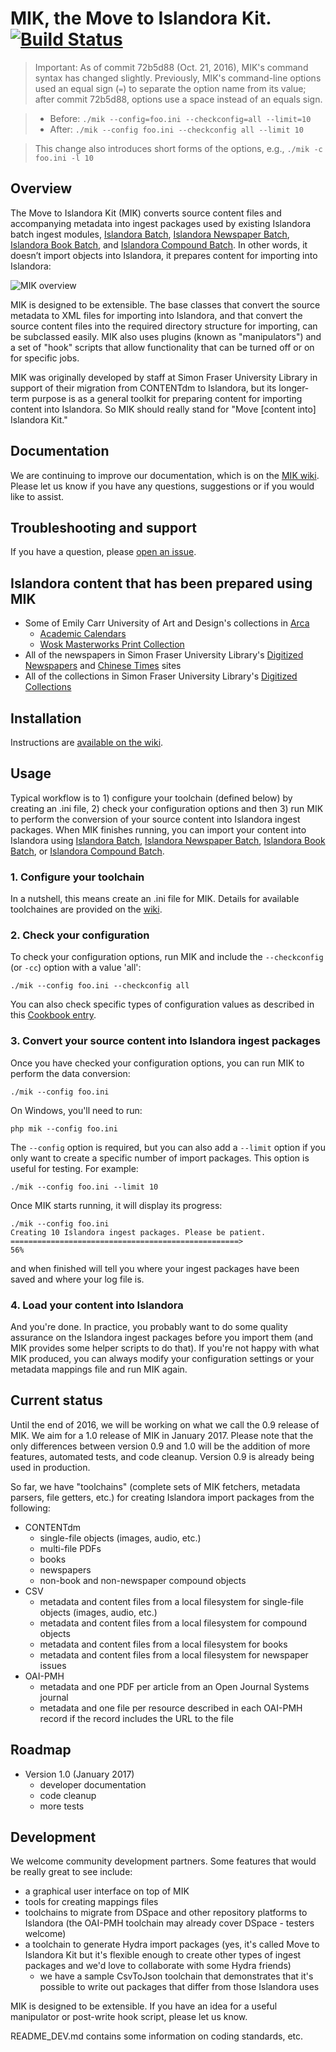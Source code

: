 # MIK, the Move to Islandora Kit. [![Build Status](https://travis-ci.org/MarcusBarnes/mik.png?branch=master)](https://travis-ci.org/MarcusBarnes/mik)

> Important: As of commit  72b5d88 (Oct. 21, 2016), MIK's command syntax has changed slightly. Previously, MIK's command-line options used an equal sign (`=`) to separate the option name from its value; after commit  72b5d88, options use a space instead of an equals sign.

> * Before: `./mik --config=foo.ini --checkconfig=all --limit=10`
> * After: `./mik --config foo.ini --checkconfig all --limit 10`

> This change also introduces short forms of the options, e.g., `./mik -c foo.ini -l 10`

## Overview

The Move to Islandora Kit (MIK) converts source content files and accompanying metadata into ingest packages used by existing Islandora batch ingest modules, [Islandora Batch](https://github.com/Islandora/islandora_batch), [Islandora Newspaper Batch](https://github.com/discoverygarden/islandora_newspaper_batch), [Islandora Book Batch](https://github.com/Islandora/islandora_book_batch), and [Islandora Compound Batch](https://github.com/MarcusBarnes/islandora_compound_batch). In other words, it doesn’t import objects into Islandora, it prepares content for importing into Islandora:

![MIK overview](https://dl.dropboxusercontent.com/u/1015702/linked_to/MIK_overview_general.png)

MIK is designed to be extensible. The base classes that convert the source metadata to XML files for importing into Islandora, and that convert the source content files into the required directory structure for importing, can be subclassed easily. MIK also uses plugins (known as "manipulators") and a set of "hook" scripts that allow functionality that can be turned off or on for specific jobs.

MIK was originally developed by staff at Simon Fraser University Library in support of their migration from CONTENTdm to Islandora, but its longer-term purpose is as a general toolkit for preparing content for importing content into Islandora. So MIK should really stand for "Move [content into] Islandora Kit."

## Documentation

We are continuing to improve our documentation, which is on the [MIK wiki](https://github.com/MarcusBarnes/mik/wiki). Please let us know if you have any questions, suggestions or if you would like to assist.

## Troubleshooting and support

If you have a question, please [open an issue](https://github.com/MarcusBarnes/mik/issues).

## Islandora content that has been prepared using MIK

* Some of Emily Carr University of Art and Design's collections in [Arca](http://arcabc.ca/)
  * [Academic Calendars](http://arcabc.ca/islandora/object/ecuad:cals)
  * [Wosk Masterworks Print Collection](arcabc.ca/islandora/object/ecuad:wosk)
* All of the newspapers in Simon Fraser University Library's [Digitized Newspapers](http://newspapers.lib.sfu.ca/) and [Chinese Times](http://chinesetimes.lib.sfu.ca/) sites
* All of the collections in Simon Fraser University Library's [Digitized Collections](http://digital.lib.sfu.ca/)

## Installation

Instructions are [available on the wiki](https://github.com/MarcusBarnes/mik/wiki/Installation).

## Usage

Typical workflow is to 1) configure your toolchain (defined below) by creating an .ini file, 2) check your configuration options and then 3) run MIK to perform the conversion of your source content into Islandora ingest packages. When MIK finishes running, you can import your content into Islandora using [Islandora Batch](https://github.com/Islandora/islandora_batch), [Islandora Newspaper Batch](https://github.com/discoverygarden/islandora_newspaper_batch), [Islandora Book Batch](https://github.com/Islandora/islandora_book_batch), or [Islandora Compound Batch](https://github.com/MarcusBarnes/islandora_compound_batch).

### 1. Configure your toolchain

In a nutshell, this means create an .ini file for MIK. Details for available toolchaines are provided on the [wiki](https://github.com/MarcusBarnes/mik/wiki/Toolchains).

### 2. Check your configuration

To check your configuration options, run MIK and include the `--checkconfig` (or `-cc`) option with a value 'all':

```./mik --config foo.ini --checkconfig all```

You can also check specific types of configuration values as described in this [Cookbook entry](https://github.com/MarcusBarnes/mik/wiki/Cookbook:-Check-your-MIK-configuration-values).

### 3. Convert your source content into Islandora ingest packages

Once you have checked your configuration options, you can run MIK to perform the data conversion:

```./mik --config foo.ini```

On Windows, you'll need to run:

```php mik --config foo.ini```

The `--config` option is required, but you can also add a `--limit` option if you only want to create a specific number of import packages. This option is useful for testing. For example:

```./mik --config foo.ini --limit 10```

Once MIK starts running, it will display its progress:

```
./mik --config foo.ini
Creating 10 Islandora ingest packages. Please be patient.
===================================================>                          56%
```

and when finished will tell you where your ingest packages have been saved and where your log file is.

### 4. Load your content into Islandora

And you're done. In practice, you probably want to do some quality assurance on the Islandora ingest packages before you import them (and MIK provides some helper scripts to do that). If you're not happy with what MIK produced, you can always modify your configuration settings or your metadata mappings file and run MIK again.

## Current status

Until the end of 2016, we will be working on what we call the 0.9 release of MIK. We aim for a 1.0 release of MIK in January 2017. Please note that the only differences between version 0.9 and 1.0 will be the addition of more features, automated tests, and code cleanup. Version 0.9 is already being used in production.

So far, we have "toolchains" (complete sets of MIK fetchers, metadata parsers, file getters, etc.) for creating Islandora import packages from the following:

* CONTENTdm
  * single-file objects (images, audio, etc.)
  * multi-file PDFs
  * books
  * newspapers
  * non-book and non-newspaper compound objects
* CSV
  * metadata and content files from a local filesystem for single-file objects (images, audio, etc.)
  * metadata and content files from a local filesystem for compound objects
  * metadata and content files from a local filesystem for books
  * metadata and content files from a local filesystem for newspaper issues
* OAI-PMH
  * metadata and one PDF per article from an Open Journal Systems journal
  * metadata and one file per resource described in each OAI-PMH record if the record includes the URL to the file

## Roadmap

* Version 1.0 (January 2017)
  * developer documentation
  * code cleanup
  * more tests

## Development

We welcome community development partners. Some features that would be really great to see include:

* a graphical user interface on top of MIK
* tools for creating mappings files
* toolchains to migrate from DSpace and other repository platforms to Islandora (the OAI-PMH toolchain may already cover DSpace - testers welcome)
* a toolchain to generate Hydra import packages (yes, it's called Move to Islandora Kit but it's flexible enough to create other types of ingest packages and we'd love to collaborate with some Hydra friends)
  * we have a sample CsvToJson toolchain that demonstrates that it's possible to write out packages that differ from those Islandora uses

MIK is designed to be extensible. If you have an idea for a useful manipulator or post-write hook script, please let us know.

README_DEV.md contains some information on coding standards, etc.

